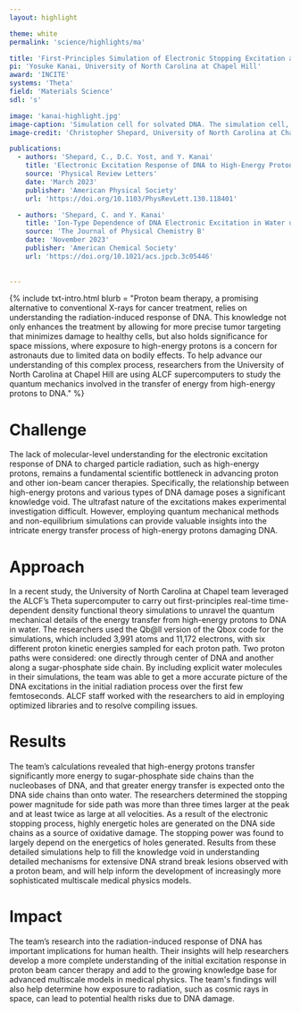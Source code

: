 ```yaml
---
layout: highlight

theme: white
permalink: 'science/highlights/ma'

title: 'First-Principles Simulation of Electronic Stopping Excitation and Beyond'
pi: 'Yosuke Kanai, University of North Carolina at Chapel Hill'
award: 'INCITE'
systems: 'Theta'
field: 'Materials Science'
sdl: 's'

image: 'kanai-highlight.jpg' 
image-caption: 'Simulation cell for solvated DNA. The simulation cell, outlined in black, is shown with periodic boundary conditions for solvated DNA. Blue (orange) isosurfaces represent decreases (increases) in electron density in response to a proton moving through the center of DNA at 0.50 a.u. velocity (6.25 keV).'
image-credit: 'Christopher Shepard, University of North Carolina at Chapel Hill'

publications:
  - authors: 'Shepard, C., D.C. Yost, and Y. Kanai'
    title: 'Electronic Excitation Response of DNA to High-Energy Proton Radiation in Water'
    source: 'Physical Review Letters'
    date: 'March 2023'
    publisher: 'American Physical Society'
    url: 'https://doi.org/10.1103/PhysRevLett.130.118401'

  - authors: 'Shepard, C. and Y. Kanai'
    title: 'Ion-Type Dependence of DNA Electronic Excitation in Water under Proton, α-Particle, and Carbon Ion Irradiation: A First-Principles Simulation Study'
    source: 'The Journal of Physical Chemistry B'
    date: 'November 2023'
    publisher: 'American Chemical Society'
    url: 'https://doi.org/10.1021/acs.jpcb.3c05446'
    
    
---
```


{% include txt-intro.html 
    blurb = "Proton beam therapy, a promising alternative to conventional X-rays for cancer treatment, relies on understanding the radiation-induced response of DNA. This knowledge not only enhances the treatment by allowing for more precise tumor targeting that minimizes damage to healthy cells, but also holds significance for space missions, where exposure to high-energy protons is a concern for astronauts due to limited data on bodily effects. To help advance our understanding of this complex process, researchers from the University of North Carolina at Chapel Hill are using ALCF supercomputers to study the quantum mechanics involved in the transfer of energy from high-energy protons to DNA."
%}


# Challenge

The lack of molecular-level understanding for the electronic excitation response of DNA to charged particle radiation, such as high-energy protons, remains a fundamental scientific bottleneck in advancing proton and other ion-beam cancer therapies. Specifically, the relationship between high-energy protons and various types of DNA damage poses a significant knowledge void. The ultrafast nature of the excitations makes experimental investigation difficult. However, employing quantum mechanical methods and non-equilibrium simulations can provide valuable insights into the intricate energy transfer process of high-energy protons damaging DNA.

# Approach

In a recent study, the University of North Carolina at Chapel team leveraged the ALCF’s Theta supercomputer to carry out first-principles real-time time-dependent density functional theory simulations to unravel the quantum mechanical details of the energy transfer from high-energy protons to DNA in water. The researchers used the Qb@ll version of the Qbox code for the simulations, which included 3,991 atoms and 11,172 electrons, with six different proton kinetic energies sampled for each proton path. Two proton paths were considered: one directly through center of DNA and another along a sugar-phosphate side chain. By including explicit water molecules in their simulations, the team was able to get a more accurate picture of the DNA excitations in the initial radiation process over the first few femtoseconds. ALCF staff worked with the researchers to aid in employing optimized libraries and to resolve compiling issues. 

# Results

The team’s calculations revealed that high-energy protons transfer significantly more energy to sugar-phosphate side chains than the nucleobases of DNA, and that greater energy transfer is expected onto the DNA side chains than onto water.  The researchers determined the stopping power magnitude for side path was more than three times larger at the peak and at least twice as large at all velocities. As a result of the electronic stopping process, highly energetic holes are generated on the DNA side chains as a source of oxidative damage. The stopping power was found to largely depend on the energetics of holes generated.  Results from these detailed simulations help to fill the knowledge void in understanding detailed mechanisms for extensive DNA strand break lesions observed with a proton beam, and will help inform the development of increasingly more sophisticated multiscale medical physics models.

# Impact

The team’s research into the radiation-induced response of DNA has important implications for human health. Their insights will help researchers develop a more complete understanding of the initial excitation response in proton beam cancer therapy and add to the growing knowledge base for advanced multiscale models in medical physics. The team's findings will also help determine how exposure to radiation, such as cosmic rays in space, can lead to potential health risks due to DNA damage.
